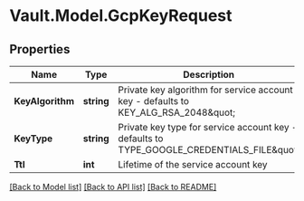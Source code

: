 # Vault.Model.GcpKeyRequest

## Properties

Name | Type | Description | Notes
------------ | ------------- | ------------- | -------------
**KeyAlgorithm** | **string** | Private key algorithm for service account key - defaults to KEY_ALG_RSA_2048\&quot; | [optional] [default to "KEY_ALG_RSA_2048"]
**KeyType** | **string** | Private key type for service account key - defaults to TYPE_GOOGLE_CREDENTIALS_FILE\&quot; | [optional] [default to "TYPE_GOOGLE_CREDENTIALS_FILE"]
**Ttl** | **int** | Lifetime of the service account key | [optional] 

[[Back to Model list]](../README.md#documentation-for-models) [[Back to API list]](../README.md#documentation-for-api-endpoints) [[Back to README]](../README.md)

